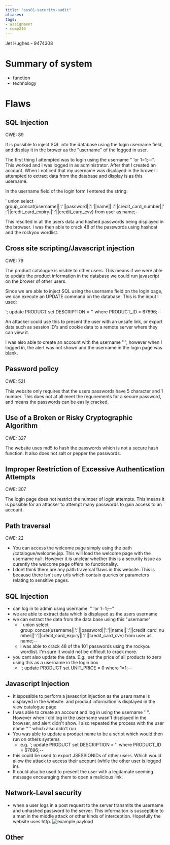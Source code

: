 ```yaml
---
title: "ass01-security-audit"
aliases: 
tags: 
- assignment
- comp210
---
```



Jet Hughes - 9474308

# Summary of system
- function
- technology

# Flaws
## SQL Injection 
CWE: 89

It is possible to inject SQL into the database using the login username field, and display it in the brower as the "username" of the logged in user.

The first thing I attempted was to login using the username " 'or 1=1;--". This worked and I was logged in as administrator.
After that I created an account. When I noticed that my username was displayed in the brower I attempted to extract data from the database and display is as this username. 

In the username field of the login form I entered the string:

' union select group_concat(username||':'||password||':'||name||':'||credit_card_number||':'||credit_card_expiry||':'||credit_card_cvv) from user as name;--

This resulted in all the users data and hashed passwords being displayed in the browser. I was then able to crack 48 of the passwords using hashcat and the rockyou wordlist. 

## Cross site scripting/Javascript injection
CWE: 79

The product catalogue is visible to other users. This means if we were able to update the product information in the database we could run javascript on the brower of other users.

Since we are able to inject SQL using the username field on the login page, we can execute an UPDATE command on the database. This is the input I used:

'; update PRODUCT set DESCRIPTION = '<script>alert("hello")</script>' where PRODUCT_ID = 67696;--

An attacker could use this to present the user with an unsafe link, or export data such as session ID's and cookie data to a remote server where they can view it.

I was also able to create an account with the username ''<script>alert("hello")</script>", however when I logged in, the alert was not shown and the username in the login page was blank. 

## Password policy
CWE: 521

This website only requires that the users passwords have 5 character and 1 number. This does not at all meet the requirements for a secure password, and means the passwords can be easily cracked.

## Use of a Broken or Risky Cryptographic Algorithm
CWE: 327

The website uses md5 to hash the passwords which is not a secure hash function. It also does not salt or pepper the passwords.

## Improper Restriction of Excessive Authentication Attempts
CWE: 307

The login page does not restrict the number of login attempts. This means it is possible for an attacker to attempt many passwords to gain access to an account.

## Path traversal
CWE: 22
- You can access the welcome page simply using the path /catalogue/welcome.jsp. This will load the welcome page with the username null. However it is unclear whether this is a security issue as curently the welcome page offers no functionality. 
- I dont think there are any path traversal flaws in this website. This is because there isn't any urls which contain queries or parameters relating to sensitive pages. 








## SQL Injection
- can log in to admin using username: " 'or 1=1;--"
- we are able to  extract data which is displayed as the users username
- we can extract the data from the data base using this "username"
	- ' union select group_concat(username||':'||password||':'||name||':'||credit_card_number||':'||credit_card_expiry||':'||credit_card_cvv) from user as name;--
	- I was able to crack 48 of the 101 passwords using the rockyou wordlist. I'm sure It would not be difficult to crack more.
- you cant also update the data. E.g., set the price of all products to zero using this as a username in the login box
	- '; update PRODUCT set UNIT_PRICE = 0 where 1=1;--

## Javascript Injection
- It ispossible to perform a javascript injection as the users name is displayed in the website. and prodcut information is displayed in the view catalogue page
- I was able to create an account and log in using the username ''<script>alert("hello")</script>''. However when I did log in the username wasn't displayed in the browser, and alert didn't show. I also repeated the process with the user name ''<script>console.log("hello")</script>'' which also didn't run
- You was able to update a product name to be a script which would then run on others systems
	- e.g. '; update PRODUCT set DESCRIPTION = '<script>alert("hello")</script>' where PRODUCT_ID = 67696;--
- this could be used to export JSESSIONIDs of other users. Which would allow the attack to access their account (while the other user is logged in).
- It could also be used to present the user with a legitamate seeming message encouraging them to open a malicious link.

## Network-Level security
- when a user logs in a post request to the server transmits the username and unhashed password to the server. This informaiton is susceptible to a man in the middle attack or other kinds of interception. Hopefully the website uses http. 
![example payload](https://i.imgur.com/9Tn6gx1.png)
## Other
